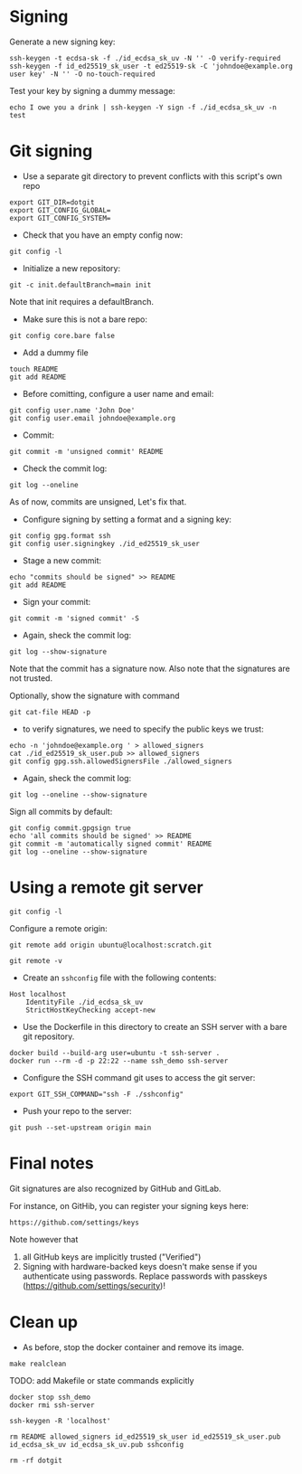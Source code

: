 # Signing

Generate a new signing key:

```
ssh-keygen -t ecdsa-sk -f ./id_ecdsa_sk_uv -N '' -O verify-required
ssh-keygen -f id_ed25519_sk_user -t ed25519-sk -C 'johndoe@example.org user key' -N '' -O no-touch-required
```

Test your key by signing a dummy message:

```
echo I owe you a drink | ssh-keygen -Y sign -f ./id_ecdsa_sk_uv -n test
```

# Git signing

- Use a separate git directory to prevent conflicts with this script's own repo

```
export GIT_DIR=dotgit
export GIT_CONFIG_GLOBAL=
export GIT_CONFIG_SYSTEM=
```

- Check that you have an empty config now:

```
git config -l
```

- Initialize a new repository:

```
git -c init.defaultBranch=main init
```

Note that init requires a defaultBranch.

- Make sure this is not a bare repo:

```
git config core.bare false
```

- Add a dummy file

```
touch README
git add README
```

- Before comitting, configure a user name and email:

```
git config user.name 'John Doe'
git config user.email johndoe@example.org
```

- Commit:

```
git commit -m 'unsigned commit' README
```

- Check the commit log:

```
git log --oneline
```

As of now, commits are unsigned, Let's fix that.

- Configure signing by setting a format and a signing key:

```
git config gpg.format ssh
git config user.signingkey ./id_ed25519_sk_user
```

- Stage a new commit:

```
echo "commits should be signed" >> README
git add README
```

- Sign your commit:

```
git commit -m 'signed commit' -S
```

- Again, sheck the commit log:

```
git log --show-signature
```

Note that the commit has a signature now.
Also note that the signatures are not trusted.

Optionally, show the signature with command

```
git cat-file HEAD -p
```

- to verify signatures, we need to specify the public keys we trust:

```
echo -n 'johndoe@example.org ' > allowed_signers
cat ./id_ed25519_sk_user.pub >> allowed_signers
git config gpg.ssh.allowedSignersFile ./allowed_signers
```

- Again, sheck the commit log:

```
git log --oneline --show-signature
```

Sign all commits by default:

```
git config commit.gpgsign true
echo 'all commits should be signed' >> README
git commit -m 'automatically signed commit' README
git log --oneline --show-signature
```

# Using a remote git server

```
git config -l
```

Configure a remote origin:

```
git remote add origin ubuntu@localhost:scratch.git
```

```
git remote -v
```

- Create an `sshconfig` file with the following contents:

```
Host localhost
    IdentityFile ./id_ecdsa_sk_uv
    StrictHostKeyChecking accept-new
```

- Use the Dockerfile in this directory to create an SSH server with a bare git repository.

```
docker build --build-arg user=ubuntu -t ssh-server .
docker run --rm -d -p 22:22 --name ssh_demo ssh-server
```

- Configure the SSH command git uses to access the git server:

```
export GIT_SSH_COMMAND="ssh -F ./sshconfig"
```

- Push your repo to the server:

```
git push --set-upstream origin main
```

# Final notes

Git signatures are also recognized by GitHub and GitLab.

For instance, on GitHib, you can register your signing keys here:

```
https://github.com/settings/keys
```

Note however that

1. all GitHub keys are implicitly trusted ("Verified")
2. Signing with hardware-backed keys doesn't make sense if you authenticate using passwords. Replace passwords with passkeys (https://github.com/settings/security)!


# Clean up

- As before, stop the docker container and remove its image.


```
make realclean
```

TODO: add Makefile or state commands explicitly

```
docker stop ssh_demo
docker rmi ssh-server

ssh-keygen -R 'localhost'

rm README allowed_signers id_ed25519_sk_user id_ed25519_sk_user.pub id_ecdsa_sk_uv id_ecdsa_sk_uv.pub sshconfig

rm -rf dotgit
```
